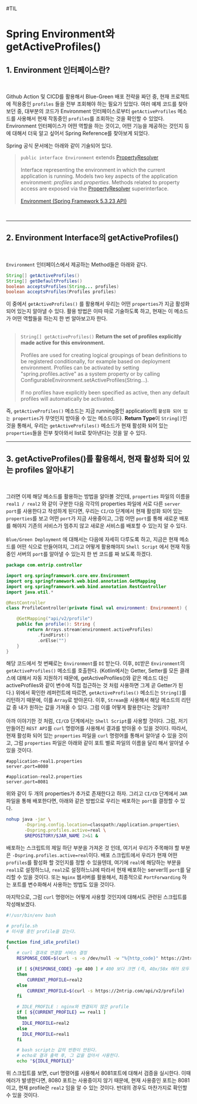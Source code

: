 #TIL
#  Spring Environment와 getActiveProfiles()
## 1. Environment 인터페이스란?
<br>

Github Action 및 CICD를 활용해서 Blue-Green 배포 전략을 짜던 중, 현재 프로젝트에 적용중인 `profiles` 들을 전부 조회해야 하는 필요가 있었다. 여러 예제 코드를 찾아보던 중, 대부분의 코드가 Environment 인터페이스로부터  `getActiveProfiles` 메소드를 사용해서 현재 작동중인 `profiles`를 조회하는 것을 확인할 수 있었다. Environment 인터페이스가 어떤 역할을 하는 것이고, 어떤 기능을 제공하는 것인지 등에 대해서 더욱 알고 싶어서 Spring Reference를 찾아보게 되었다.


Spring 공식 문서에는 아래와 같이 기술되어 있다. <br>
> `public interface Environment` extends [PropertyResolver](https://docs.spring.io/spring-framework/docs/current/javadoc-api/org/springframework/core/env/PropertyResolver.html)<br><br>
> Interface representing the environment in which the current application is running. Models two key aspects of the application environment: *profiles* and *properties*. Methods related to property access are exposed via the  [PropertyResolver](https://docs.spring.io/spring-framework/docs/current/javadoc-api/org/springframework/core/env/PropertyResolver.html)  superinterface.<br><br>
> [Environment (Spring Framework 5.3.23 API)](https://docs.spring.io/spring-framework/docs/current/javadoc-api/org/springframework/core/env/Environment.html)

<br>

---

## 2. Environment Interface의 getActiveProfiles()
<br>

`Environment` 인터페이스에서 제공하는 Method들은 아래와 같다.
``` java
String[] getActiveProfiles()
String[] getDefaultProfiles()
boolean acceptsProfiles(String... profiles)
boolean acceptsProfiles(Profiles profiles)
```
이 중에서 `getActiveProfiles()` 를 활용해서 우리는 어떤 `properties`가 지금 활성화되어 있는지 알아낼 수 있다. 활용 방법은 이따 따로 기술하도록 하고, 현재는 이 메소드가 어떤 역할들을 하는지 한 번 알아보고자 한다. <br><br>

>`String[] getActiveProfiles()`
**Return the set of profiles explicitly made active for this environment.** <br><br>Profiles are used for creating logical groupings of bean definitions to be registered conditionally, for example based on deployment environment. Profiles can be activated by setting "spring.profiles.active" as a system property or by calling ConfigurableEnvironment.setActiveProfiles(String...).<br><br>
If no profiles have explicitly been specified as active, then any default profiles will automatically be activated.

즉, `getActiveProfiles()` 메소드는 지금 running중인 application의 `활성화 되어 있는 properties`가 무엇인지 받아올 수 있는 메소드이다. **Return Type**이 `String[]`인 것을 통해서, 우리는 `getActiveProfiles()` 메소드가 현재 활성화 되어 있는 `properties`들을 전부 찾아와서 list로 찾아낸다는 것을 알 수 있다.

---

## 3. getActiveProfiles()를 활용해서, 현재 활성화 되어 있는 profiles 알아내기
<br>

그러면 이제 해당 메소드를 활용하는 방법을 알아볼 것인데, `properties` 파일의 이름을 `real1 / real2` 와 같이 구분한 다음 각각의 properties 파일에 서로 다른 `server port`를 사용한다고 작성하게 된다면, 우리는 `CI/CD` 단계에서 현재 활성화 되어 있는 `properties`를 보고 어떤 `port`가 지금 사용중이고, 그럼 어떤 `port`를 통해 새로운 배포를 해야지 기존의 서비스가 멈추지 않고 새로운 서비스를 배포할 수 있는지 알 수 있다.
<br><br>
`Blue/Green Deployment` 에 대해서는 다음에 자세히 다루도록 하고, 지금은 현재 메소드를 어떤 식으로 만들어야지, 그리고 어떻게 활용해야지 `Shell Script` 에서 현재 작동중인 서버의 `port`를 알아낼 수 있는지 한 번 코드를 짜 보도록 하겠다.

```kotlin
package com.entrip.controller

import org.springframework.core.env.Environment
import org.springframework.web.bind.annotation.GetMapping
import org.springframework.web.bind.annotation.RestController
import java.util.*

@RestController
class ProfileController(private final val environment: Environment) {

    @GetMapping("api/v2/profile")
    public fun profile(): String {
        return Arrays.stream(environment.activeProfiles)
            .findFirst()
            .orElse("")
    }
}
```
해당 코드에서 첫 번째로는 `Environment`를 `DI` 받는다. 이후, `DI`받은 `Environment`의 `getActiveProfiles()` 메소드를 호출한다. (Kotlin에서는 Getter, Setter를 모든 클래스에 대해서 자동 지원하기 때문에, getActiveProfiles()와 같은 메소드 대신 activeProfiles와 같이 변수에 직접 접근하는 것 처럼 사용하면 그게 곧 Getter가 된다.) 위에서 확인한 레퍼런트에 따르면, `getActiveProfiles()` 메소드는 `String[]`를 리턴하기 때문에, 이를 `Array`로 받아온다. 이후, `Stream`을 사용해서 해당 메소드의 리턴 값 중 내가 원하는 값을 가져올 수 있다. 그럼 이를 어떻게 활용한다는 것일까?
<br><br>
아까 이야기한 것 처럼, `CI/CD` 단계에서는 `Shell Script`를 사용할 것이다. 그럼, 저기 만들어진 `REST API`를 `curl` 명령어를 사용해서 결과를 받아올 수 있을 것이다. 따라서, 현재 활성화 되어 있는 `properties` 파일을 `curl` 명령어를 통해서 알아낼 수 있을 것이고, 그럼 `properties` 파일은 아래와 같이 포트 별로 파일의 이름을 달리 해서 알아낼 수 있을 것이다.

```properties
#application-real1.properties
server.port=8080
```
```properties
#application-real2.properties
server.port=8081
```
위와 같이 두 개의 properties가 추가로 존재한다고 하자. 그리고 `CI/CD` 단계에서 `JAR` 파일을 통해 배포한다면, 아래와 같은 방법으로 우리는 배포하는 `port`를 결정할 수 있다.
```bash
nohup java -jar \
       -Dspring.config.location=classpath:/application.properties\
       -Dspring.profiles.active=real \
       $REPOSITORY/$JAR_NAME 2>&1 &
```
배포하는 스크립트의 제일 하단 부분을 가져온 것 인데, 여기서 우리가 주목해야 할 부분은 `-Dspring.profiles.active=real`이다. 배포 스크립트에서 우리가 현재 어떤 `profiles`를 활성화 할 것인지를 정할 수 있을텐데, 여기에 `real`에 해당하는 부분을 `real1`로 설정하느냐, `real2`로 설정하느냐에 따라서 현재 배포하는 server의 `port`를 달리할 수 있을 것이다. 또는 `Nginx` 웹서버를 활용해서, 최종적으로 `PortForwarding` 하는 포트를 변수화해서 사용하는 방법도 있을 것이다.

마지막으로, 그럼 `curl` 명령어는 어떻게 사용할 것인지에 대해서도 관련된 스크립트를 작성해보겠다.
```bash
#!/usr/bin/env bash

# profile.sh
# 미사용 중인 profile을 잡는다.

function find_idle_profile()
{
    # curl 결과로 연결할 서비스 결정
    RESPONSE_CODE=$(curl -s -o /dev/null -w "%{http_code}" https://2ntrip.com:8080/api/v2/profile)

    if [ ${RESPONSE_CODE} -ge 400 ] # 400 보다 크면 (즉, 40x/50x 에러 모두 포함)
    then
        CURRENT_PROFILE=real2
    else
        CURRENT_PROFILE=$(curl -s https://2ntrip.com/api/v2/profile)
    fi

    # IDLE_PROFILE : nginx와 연결되지 않은 profile
    if [ ${CURRENT_PROFILE} == real1 ]
    then
      IDLE_PROFILE=real2
    else
      IDLE_PROFILE=real1
    fi

    # bash script는 값의 반환이 안된다.
    # echo로 결과 출력 후, 그 값을 잡아서 사용한다.
    echo "${IDLE_PROFILE}"

```
위 스크립트를 보면, curl 명령어를 사용해서 8081포트에 대해서 검증을 실시한다. 이때 에러가 발생한다면, 8080 포트는 사용중이지 않기 때문에, 현재 사용중인 포트는 8081이고, 현재 profile은 `real2` 임을 알 수 있는 것이다. 반대의 경우도 마찬가지로 확인할 수 있을 것이다.
